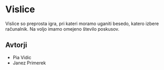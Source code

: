 # Vislice

Vislice so preprosta igra, pri kateri moramo uganiti besedo, katero izbere računalnik. Na voljo imamo omejeno število poskusov.

## Avtorji

* Pia Vidic
* Janez Primerek

